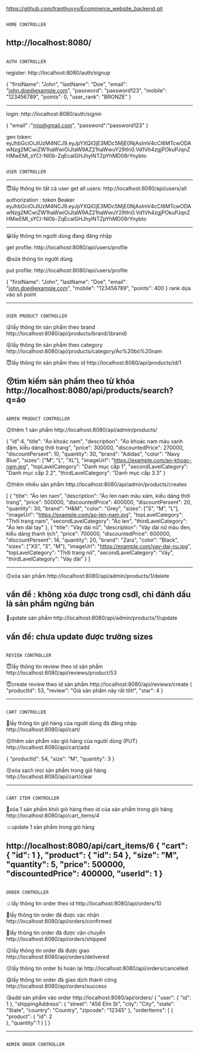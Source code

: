 
https://github.com/tranthuyvy/Ecommerce_website_backend.git

                                                                           HOME CONTROLLER

http://localhost:8080/
-------------------------------------------------------------

                                                                           AUTH CONTROLLER

register: http://localhost:8080/auth/signup

{
  "firstName": "John",
  "lastName": "Doe",
  "email": "john.doe@example.com",
  "password": "password123",
  "mobile": "123456789",
  "points": 0,
  "user_rank": "BRONZE"
}



--------------------------------------------
login:  http://localhost:8080/auth/signin

{
  "email"   :"mio@gmail.com",
  "password":"password123"
}

gen token: eyJhbGciOiJIUzM4NCJ9.eyJpYXQiOjE3MDc5MjE0NjAsImV4cCI6MTcwODAwNzg2MCwiZW1haWwiOiJtaW9AZ21haWwuY29tIn0.Vd1Vh4zgjPOkuPJqnZHMwEMl_sYCI-Nl0b-ZqEcaIGHJhyINTZpYhMD08rYnybto 


                                                                           USER CONTROLLER

--------------------------------------------
😇️lấy thông tin tất cả user
get all users: 
http://localhost:8080/api/users/all

authorization : token
                Beaker  eyJhbGciOiJIUzM4NCJ9.eyJpYXQiOjE3MDc5MjE0NjAsImV4cCI6MTcwODAwNzg2MCwiZW1haWwiOiJtaW9AZ21haWwuY29tIn0.Vd1Vh4zgjPOkuPJqnZHMwEMl_sYCI-Nl0b-ZqEcaIGHJhyINTZpYhMD08rYnybto

--------------------------------------------
😀️lấy thông tin người dùng đang đăng nhập

get profile: http://localhost:8080/api/users/profile  

😄️sửa thông tin người dùng

put profile: http://localhost:8080/api/users/profile  

{
  "firstName": "John",
  "lastName": "Doe",
  "email": "john.doe@example.com",
  "mobile": "123456789",
  "points": 400
}
rank dựa vào số point

-----------------------------------------------
                                                                           USER PRODUCT CONTROLLER
😜️lấy thông tin sản phẩm theo brand  
http://localhost:8080/api/products/brand/{brand}

😝️lấy thông tin sản phẩm theo category
http://localhost:8080/api/products/category/Áo%20bò%20nam

😇️lấy thông tin sản phẩm theo id
http://localhost:8080/api/products/id/1                                                                       

😚️tìm kiếm sản phầm theo từ khóa
http://localhost:8080/api/products/search?q=áo                                                                          
-----------------------------------------------
                                                                           ADMIN PRODUCT CONTROLLER 
😉️thêm 1 sản phẩm
http://localhost:8080/api/admin/products/

{
  "id":4,
  "title": "Áo khoác nam",
  "description": "Áo khoác nam màu xanh đậm, kiểu dáng thời trang",
  "price": 300000,
  "discountedPrice": 270000,
  "discountPersent": 10,
  "quantity": 30,
  "brand": "Adidas",
  "color": "Navy Blue",
  "sizes": ["M", "L", "XL"],
  "imageUrl": "https://example.com/ao-khoac-nam.jpg",
  "topLavelCategory": "Danh mục cấp 1",
  "secondLavelCategory": "Danh mục cấp 2.2",
  "thirdLavelCategory": "Danh mục cấp 3.3"
}

🙃️thêm nhiều sản phầm
http://localhost:8080/api/admin/products/creates

[
  {
    "title": "Áo len nam",
    "description": "Áo len nam màu xám, kiểu dáng thời trang",
    "price": 500000,
    "discountedPrice": 400000,
    "discountPersent": 20,
    "quantity": 30,
    "brand": "H&M",
    "color": "Grey",
    "sizes": ["S", "M", "L"],
    "imageUrl": "https://example.com/ao-len-nam.jpg",
    "topLavelCategory": "Thời trang nam",
    "secondLavelCategory": "Áo len",
    "thirdLavelCategory": "Áo len dài tay"
  },
  {
    "title": "Váy dài nữ",
    "description": "Váy dài nữ màu đen, kiểu dáng thanh lịch",
    "price": 700000,
    "discountedPrice": 600000,
    "discountPersent": 14,
    "quantity": 20,
    "brand": "Zara",
    "color": "Black",
    "sizes": ["XS", "S", "M"],
    "imageUrl": "https://example.com/vay-dai-nu.jpg",
    "topLavelCategory": "Thời trang nữ",
    "secondLavelCategory": "Váy",
    "thirdLavelCategory": "Váy dài"
  }
]




---------------------------------------------------
🙃️xóa sản phầm 
http://localhost:8080/api/admin/products/1/delete

vấn đề : không xóa được trong csdl, chỉ đánh dấu là sản phẩm ngừng bán
---------------------------------------------------
🤩️update sản phẩm
http://localhost:8080/api/admin/products/1/update

vấn đề: chưa update được trường sizes
----------------------------------------------------

                                                                           REVIEW CONTROLLER 
😇️lấy thông tin review theo id sản phẩm
http://localhost:8080/api/reviews/product/53

😇️create review theo id sản phẩm
http://localhost:8080/api/reviews/create
{
  "productId": 53,
  "review": "Giá sản phẩm này rất tốt!",
  "star": 4
}

---------------------------------------------------

                                                                           CART CONTROLLER 
🥰️lấy thông tin giỏ hàng của người dùng đã đăng nhập 
http://localhost:8080/api/cart/      
               
😉️thêm sản phẩm vào giỏ hàng của người dùng (PUT)
http://localhost:8080/api/cart/add                                                  

{
  "productId": 54,
  "size": "M",
  "quantity": 3
}

😚️xóa sạch mọi sản phẩm trong giỏ  hàng
http://localhost:8080/api/cart/clear

---------------------------------------------------
                                                                           CART ITEM CONTROLLER
                                                                           
🤩️xóa 1 sản phẩm khỏi giỏ hàng theo id của sản phẩm trong giỏ hàng
http://localhost:8080/api/cart_items/4

☺️update 1 sản phẩm trong giỏ hàng 

http://localhost:8080/api/cart_items/6
{
  "cart": {
    "id": 1
  },
  "product": {
    "id": 54
  },
  "size": "M",
  "quantity": 5,
  "price": 500000,
  "discountedPrice": 400000,
  "userId": 1
}
----------------------------------------------------
                                                                           ORDER CONTROLLER

☺️lấy thông tin order theo id
http://localhost:8080/api/orders/10

🥰️lấy thông tin order đã được xác nhận
http://localhost:8080/api/orders/confirmed

🤔️lấy thông tin order đã được vận chuyển
http://localhost:8080/api/orders/shipped

😉️lấy thông tin order đã được giao
http://localhost:8080/api/orders/delivered

😗️lấy thông tin order bị hoàn lại
http://localhost:8080/api/orders/cancelled

😋️lấy thông tin order đã giao dịch thành công 
http://localhost:8080/api/orders/success

😘️add sản phẩm vào order
http://localhost:8080/api/orders/
{
  "user": {
    "id": 1
  },
  "shippingAddress": {
    "street": "456 Elm St",
    "city": "City",
    "state": "State",
    "country": "Country",
    "zipcode": "12345"
  },
  "orderItems": [
    {
      "product": {
        "id": 2    
        },
      "quantity":1
    }
  ]
}



----------------------------------------------------
                                                                           ADMIN ORDER CONTROLLER
                                                                                                                                                      
                                                                                                                                                      
                                                                           






